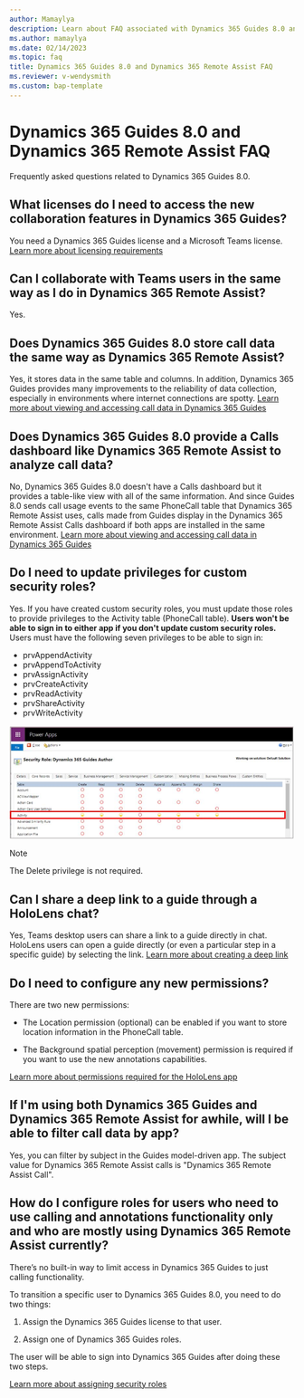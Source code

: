 ```yaml
---
author: Mamaylya
description: Learn about FAQ associated with Dynamics 365 Guides 8.0 and features in common with Dynamics 365 Remote Assist
ms.author: mamaylya
ms.date: 02/14/2023
ms.topic: faq
title: Dynamics 365 Guides 8.0 and Dynamics 365 Remote Assist FAQ
ms.reviewer: v-wendysmith
ms.custom: bap-template
---
```


# Dynamics 365 Guides 8.0 and Dynamics 365 Remote Assist FAQ

Frequently asked questions related to Dynamics 365 Guides 8.0.

## What licenses do I need to access the new collaboration features in Dynamics 365 Guides?

You need a Dynamics 365 Guides license and a Microsoft Teams license. [Learn more about licensing requirements](requirements.md)

## Can I collaborate with Teams users in the same way as I do in Dynamics 365 Remote Assist?

Yes.

## Does Dynamics 365 Guides 8.0 store call data the same way as Dynamics 365 Remote Assist?

Yes, it stores data in the same table and columns. In addition, Dynamics 365 Guides provides many improvements to the reliability of data collection, especially in environments where internet connections are spotty. [Learn more about viewing and accessing call data in Dynamics 365 Guides](call-logging.md)

## Does Dynamics 365 Guides 8.0 provide a Calls dashboard like Dynamics 365 Remote Assist to analyze call data?

No, Dynamics 365 Guides 8.0 doesn't have a Calls dashboard but it provides a table-like view with all of the same information. And since Guides 8.0 sends call usage events to the same PhoneCall table that Dynamics 365 Remote Assist uses, calls made from Guides display in the Dynamics 365 Remote Assist Calls dashboard if both apps are installed in the same environment. [Learn more about viewing and accessing call data in Dynamics 365 Guides](call-logging.md)

## Do I need to update privileges for custom security roles?

Yes. If you have created custom security roles, you must update those roles to provide privileges to the Activity table (PhoneCall table). **Users won't be able to sign in to either app if you don't update custom security roles.** Users must have the following seven privileges to be able to sign in:

- prvAppendActivity
- prvAppendToActivity
- prvAssignActivity
- prvCreateActivity
- prvReadActivity
- prvShareActivity
- prvWriteActivity

![Screenshot of required privileges for Activity table.](media/admin-security-roles-activity-table.JPG "Screenshot of required privileges for Activity table")

> [!NOTE]
> The Delete privilege is not required. 

## Can I share a deep link to a guide through a HoloLens chat?

Yes, Teams desktop users can share a link to a guide directly in chat. HoloLens users can open a guide directly (or even a particular step in a specific guide) by selecting the link. [Learn more about creating a deep link](pc-app-copy-link-guide-step.md)

## Do I need to configure any new permissions?

There are two new permissions: 

- The Location permission (optional) can be enabled if you want to store location information in the PhoneCall table.

- The Background spatial perception (movement) permission is required if you want to use the new annotations capabilities.

[Learn more about permissions required for the HoloLens app](hololens-permissions.md)

## If I'm using both Dynamics 365 Guides and Dynamics 365 Remote Assist for awhile, will I be able to filter call data by app?

Yes, you can filter by subject in the Guides model-driven app. The subject value for Dynamics 365 Remote Assist calls is "Dynamics 365 Remote Assist Call".

## How do I configure roles for users who need to use calling and annotations functionality only and who are mostly using Dynamics 365 Remote Assist currently?

There’s no built-in way to limit access in Dynamics 365 Guides to just calling functionality.

To transition a specific user to Dynamics 365 Guides 8.0, you need to do two things:

1. Assign the Dynamics 365 Guides license to that user.

2. Assign one of Dynamics 365 Guides roles.

The user will be able to sign into Dynamics 365 Guides after doing these two steps.

[Learn more about assigning security roles](assign-role.md)
